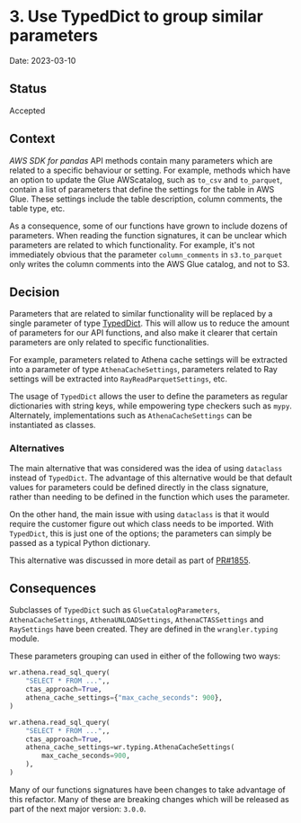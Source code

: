 # 3. Use TypedDict to group similar parameters

Date: 2023-03-10

## Status

Accepted

## Context

*AWS SDK for pandas* API methods contain many parameters which are related to a specific behaviour or setting. For example, methods which have an option to update the Glue AWScatalog, such as `to_csv` and `to_parquet`, contain a list of parameters that define the settings for the table in AWS Glue. These settings include the table description, column comments, the table type, etc.

As a consequence, some of our functions have grown to include dozens of parameters. When reading the function signatures, it can be unclear which parameters are related to which functionality. For example, it's not immediately obvious that the parameter `column_comments` in `s3.to_parquet` only writes the column comments into the AWS Glue catalog, and not to S3.

## Decision

Parameters that are related to similar functionality will be replaced by a single parameter of type [TypedDict](https://peps.python.org/pep-0589/). This will allow us to reduce the amount of parameters for our API functions, and also make it clearer that certain parameters are only related to specific functionalities.

For example, parameters related to Athena cache settings will be extracted into a parameter of type `AthenaCacheSettings`, parameters related to Ray settings will be extracted into `RayReadParquetSettings`, etc.

The usage of `TypedDict` allows the user to define the parameters as regular dictionaries with string keys, while empowering type checkers such as `mypy`. Alternately, implementations such as `AthenaCacheSettings` can be instantiated as classes.

### Alternatives

The main alternative that was considered was the idea of using `dataclass` instead of `TypedDict`. The advantage of this alternative would be that default values for parameters could be defined directly in the class signature, rather than needing to be defined in the function which uses the parameter.

On the other hand, the main issue with using `dataclass` is that it would require the customer figure out which class needs to be imported. With `TypedDict`, this is just one of the options; the parameters can simply be passed as a typical Python dictionary.

This alternative was discussed in more detail as part of [PR#1855](https://github.com/aws/aws-sdk-pandas/pull/1855#issuecomment-1353618099).

## Consequences

Subclasses of `TypedDict` such as `GlueCatalogParameters`, `AthenaCacheSettings`, `AthenaUNLOADSettings`, `AthenaCTASSettings` and `RaySettings` have been created. They are defined in the `wrangler.typing` module.

These parameters grouping can used in either of the following two ways:
```python
wr.athena.read_sql_query(
    "SELECT * FROM ...",,
    ctas_approach=True,
    athena_cache_settings={"max_cache_seconds": 900},
)

wr.athena.read_sql_query(
    "SELECT * FROM ...",,
    ctas_approach=True,
    athena_cache_settings=wr.typing.AthenaCacheSettings(
        max_cache_seconds=900,
    ),
)
```

Many of our functions signatures have been changes to take advantage of this refactor. Many of these are breaking changes which will be released as part of the next major version: `3.0.0`.
